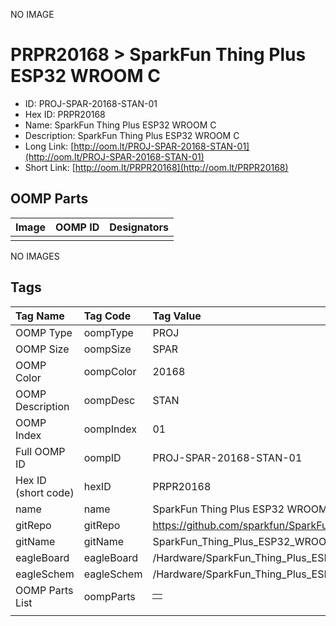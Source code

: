 


  
NO IMAGE  
# PRPR20168 > SparkFun Thing Plus ESP32 WROOM C

- ID: PROJ-SPAR-20168-STAN-01
- Hex ID: PRPR20168
- Name: SparkFun Thing Plus ESP32 WROOM C
- Description: SparkFun Thing Plus ESP32 WROOM C
- Long Link: [http://oom.lt/PROJ-SPAR-20168-STAN-01](http://oom.lt/PROJ-SPAR-20168-STAN-01)
- Short Link: [http://oom.lt/PRPR20168](http://oom.lt/PRPR20168)

## OOMP Parts
  

|Image|OOMP ID|Designators|
| :--- | :--- | :--- |
||||
  
NO IMAGES  
## Tags
  

|Tag Name|Tag Code|Tag Value|
| :--- | :--- | :--- |
|OOMP Type|oompType|PROJ|
|OOMP Size|oompSize|SPAR|
|OOMP Color|oompColor|20168|
|OOMP Description|oompDesc|STAN|
|OOMP Index|oompIndex|01|
|Full OOMP ID|oompID|PROJ-SPAR-20168-STAN-01|
|Hex ID (short code)|hexID|PRPR20168|
|name|name|SparkFun Thing Plus ESP32 WROOM C|
|gitRepo|gitRepo|https://github.com/sparkfun/SparkFun_Thing_Plus_ESP32_WROOM_C|
|gitName|gitName|SparkFun_Thing_Plus_ESP32_WROOM_C|
|eagleBoard|eagleBoard|/Hardware/SparkFun_Thing_Plus_ESP32_WROOM_C.brd|
|eagleSchem|eagleSchem|/Hardware/SparkFun_Thing_Plus_ESP32_WROOM_C.sch|
|OOMP Parts List|oompParts|<table><tr><td></td></tr></table>|
||||
